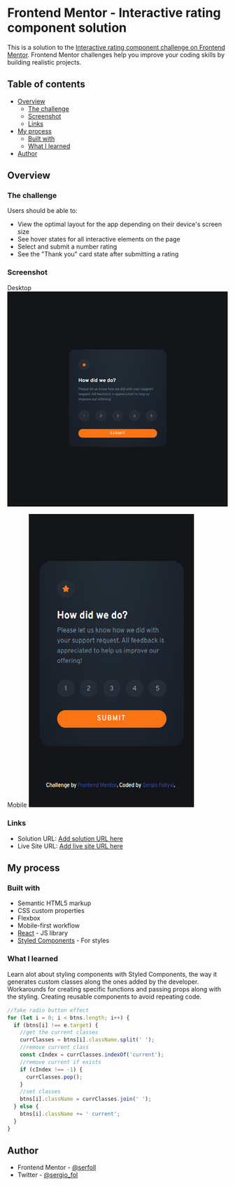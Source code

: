 # Frontend Mentor - Interactive rating component solution

This is a solution to the [Interactive rating component challenge on Frontend Mentor](https://www.frontendmentor.io/challenges/interactive-rating-component-koxpeBUmI). Frontend Mentor challenges help you improve your coding skills by building realistic projects.

## Table of contents

- [Overview](#overview)
  - [The challenge](#the-challenge)
  - [Screenshot](#screenshot)
  - [Links](#links)
- [My process](#my-process)
  - [Built with](#built-with)
  - [What I learned](#what-i-learned)
- [Author](#author)

## Overview

### The challenge

Users should be able to:

- View the optimal layout for the app depending on their device's screen size
- See hover states for all interactive elements on the page
- Select and submit a number rating
- See the "Thank you" card state after submitting a rating

### Screenshot

Desktop
![](./screenshot.png)

Mobile
![](./screenshot-mobile.png)

### Links

- Solution URL: [Add solution URL here](https://github.com/serfoll/interactive-rating-component)
- Live Site URL: [Add live site URL here](https://62979d679f342d0009bc41dd--lucky-chaja-8dc153.netlify.app/)

## My process

### Built with

- Semantic HTML5 markup
- CSS custom properties
- Flexbox
- Mobile-first workflow
- [React](https://reactjs.org/) - JS library
- [Styled Components](https://styled-components.com/) - For styles

### What I learned

Learn alot about styling components with Styled Components, the way it generates custom classes along the ones added by the developer. Workarounds for creating specific functions and passing props along with the styling. Creating reusable components
to avoid repeating code.

```js
//fake radio button effect
for (let i = 0; i < btns.length; i++) {
  if (btns[i] !== e.target) {
    //get the current classes
    currClasses = btns[i].className.split(' ');
    //remove current class
    const cIndex = currClasses.indexOf('current');
    //remove current if exists
    if (cIndex !== -1) {
      currClasses.pop();
    }
    //set classes
    btns[i].className = currClasses.join(' ');
  } else {
    btns[i].className += ' current';
  }
}
```

## Author

- Frontend Mentor - [@serfoll](https://www.frontendmentor.io/profile/serfoll)
- Twitter - [@sergio_fol](https://twitter.com/sergio_fol)
